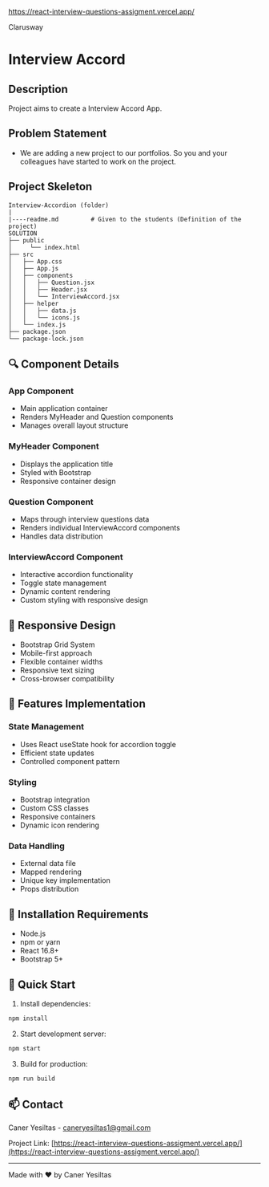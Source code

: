 https://react-interview-questions-assigment.vercel.app/


<p>Clarusway<img align="right"
  src="https://secure.meetupstatic.com/photos/event/3/1/b/9/600_488352729.jpeg"  width="15px"></p>

# Interview Accord

## Description

Project aims to create a Interview Accord App.

## Problem Statement

- We are adding a new project to our portfolios. So you and your colleagues have started to work on the project.

## Project Skeleton

```
Interview-Accordion (folder)
|
|----readme.md         # Given to the students (Definition of the project)
SOLUTION
├── public
│     └── index.html
├── src
│   ├── App.css
│   ├── App.js
│   ├── components
│   │   ├── Question.jsx
│   │   ├── Header.jsx
│   │   └── InterviewAccord.jsx
│   ├── helper
│   │   ├── data.js
│   │   └── icons.js
│   └── index.js
├── package.json
└── package-lock.json

```

## 🔍 Component Details

### App Component
- Main application container
- Renders MyHeader and Question components
- Manages overall layout structure

### MyHeader Component
- Displays the application title
- Styled with Bootstrap
- Responsive container design

### Question Component
- Maps through interview questions data
- Renders individual InterviewAccord components
- Handles data distribution

### InterviewAccord Component
- Interactive accordion functionality
- Toggle state management
- Dynamic content rendering
- Custom styling with responsive design

## 📱 Responsive Design

- Bootstrap Grid System
- Mobile-first approach
- Flexible container widths
- Responsive text sizing
- Cross-browser compatibility

## 🎯 Features Implementation

### State Management
- Uses React useState hook for accordion toggle
- Efficient state updates
- Controlled component pattern

### Styling
- Bootstrap integration
- Custom CSS classes
- Responsive containers
- Dynamic icon rendering

### Data Handling
- External data file
- Mapped rendering
- Unique key implementation
- Props distribution

## 🔧 Installation Requirements

- Node.js
- npm or yarn
- React 16.8+
- Bootstrap 5+

## 🚀 Quick Start

1. Install dependencies:
```bash
npm install
```

2. Start development server:
```bash
npm start
```

3. Build for production:
```bash
npm run build
```

## 📫 Contact

Caner Yesiltas - caneryesiltas1@gmail.com

Project Link: [https://react-interview-questions-assigment.vercel.app/](https://react-interview-questions-assigment.vercel.app/)

---
Made with ❤️ by Caner Yesiltas